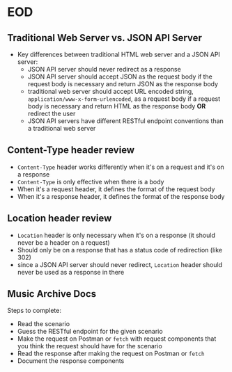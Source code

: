 # EOD

## Traditional Web Server vs. JSON API Server

- Key differences between traditional HTML web server and a JSON API server:
  - JSON API server should never redirect as a response
  - JSON API server should accept JSON as the request body if the request body
    is necessary and return JSON as the response body
  - traditional web server should accept URL encoded string,
    `application/www-x-form-urlencoded`, as a request body if a request body is
    necessary and return HTML as the response body **OR** redirect the user
  - JSON API servers have different RESTful endpoint conventions than a
    traditional web server

## Content-Type header review

- `Content-Type` header works differently when it's on a request and it's on a
  response
- `Content-Type` is only effective when there is a body
- When it's a request header, it defines the format of the request body
- When it's a response header, it defines the format of the response body

## Location header review

- `Location` header is only necessary when it's on a response (it should never
  be a header on a request)
- Should only be on a response that has a status code of redirection (like 302)
- since a JSON API server should never redirect, `Location` header should never
  be used as a response in there

## Music Archive Docs

Steps to complete:

- Read the scenario
- Guess the RESTful endpoint for the given scenario
- Make the request on Postman or `fetch` with request components that you think
  the request should have for the scenario
- Read the response after making the request on Postman or `fetch`
- Document the response components
